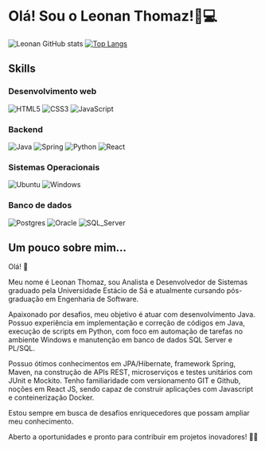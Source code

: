 # Olá! Sou o Leonan Thomaz!🚀💻

![Leonan GitHub stats](https://github-readme-stats.vercel.app/api?username=leonanthomaz&show_icons=true&theme=radical)
[![Top Langs](https://github-readme-stats.vercel.app/api/top-langs/?username=leonanthomaz&layout=compact&theme=radical)](https://github.com/leonanthomaz/github-readme-stats)
<!-- [![Top Langs](https://github-readme-stats.vercel.app/api/top-langs/?username=leonanthomaz)](https://github.com/leonanthomaz/github-readme-stats) -->

## Skills

### Desenvolvimento web
![HTML5](https://img.shields.io/badge/HTML5-E34F26?style=for-the-badge&logo=html5&logoColor=white)
![CSS3](https://img.shields.io/badge/CSS3-1572B6?style=for-the-badge&logo=css3&logoColor=white)
![JavaScript](https://img.shields.io/badge/JavaScript-F7DF1E?style=for-the-badge&logo=javascript&logoColor=black)

### Backend
![Java](https://img.shields.io/badge/Java-ED8B00?style=for-the-badge&logo=openjdk&logoColor=white)
![Spring](https://img.shields.io/badge/Spring-6DB33F?style=for-the-badge&logo=spring&logoColor=white)
![Python](https://img.shields.io/badge/Python-14354C?style=for-the-badge&logo=python&logoColor=white)
![React](https://img.shields.io/badge/React-20232A?style=for-the-badge&logo=react&logoColor=61DAFB)

### Sistemas Operacionais
![Ubuntu](https://img.shields.io/badge/Ubuntu-E95420?style=for-the-badge&logo=ubuntu&logoColor=white)
![Windows](https://img.shields.io/badge/Windows-0078D6?style=for-the-badge&logo=windows&logoColor=white)

### Banco de dados
![Postgres](https://img.shields.io/badge/PostgreSQL-316192?style=for-the-badge&logo=postgresql&logoColor=white)
![Oracle](https://img.shields.io/badge/Oracle-F80000?style=for-the-badge&logo=oracle&logoColor=black)
![SQL_Server](https://img.shields.io/badge/Microsoft%20SQL%20Server-CC2927?style=for-the-badge&logo=microsoft%20sql%20server&logoColor=white)


## Um pouco sobre mim...
Olá! 👋

Meu nome é Leonan Thomaz, sou Analista e Desenvolvedor de Sistemas graduado pela Universidade Estácio de Sá e atualmente cursando pós-graduação em Engenharia de Software.

Apaixonado por desafios, meu objetivo é atuar com desenvolvimento Java. Possuo experiência em implementação e correção de códigos em Java, execução de scripts em Python, com foco em automação de tarefas no ambiente Windows e manutenção em banco de dados SQL Server e PL/SQL. 

Possuo ótimos conhecimentos em JPA/Hibernate, framework Spring, Maven, na construção de APIs REST, microserviços e testes unitários com JUnit e Mockito. Tenho familiaridade com versionamento GIT e Github, noções em React JS, sendo capaz de construir aplicações com Javascript e conteinerização Docker.

Estou sempre em busca de desafios enriquecedores que possam ampliar meu conhecimento. 

Aberto a oportunidades e pronto para contribuir em projetos inovadores! 💼✨
